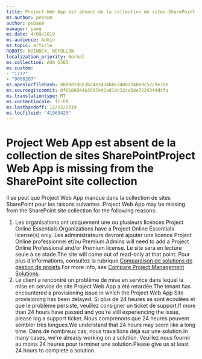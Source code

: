 ```yaml
---
title: Project Web App est absent de la collection de sites SharePoint
ms.author: pebaum
author: pebaum
manager: pamg
ms.date: 4/09/2019
ms.audience: Admin
ms.topic: article
ROBOTS: NOINDEX, NOFOLLOW
localization_priority: Normal
ms.collection: Adm_O365
ms.custom:
- "1777"
- "9000207"
ms.openlocfilehash: 8800d7d6b3b24e2434bb63408224089c52c9e7de
ms.sourcegitcommit: 0f0186044a3597e42ad14c32ca58e7224344dcfa
ms.translationtype: MT
ms.contentlocale: fr-FR
ms.lasthandoff: 12/15/2019
ms.locfileid: "41969425"
---
```

# <a name="project-web-app-is-missing-from-the-sharepoint-site-collection"></a><span data-ttu-id="8b2af-102">Project Web App est absent de la collection de sites SharePoint</span><span class="sxs-lookup"><span data-stu-id="8b2af-102">Project Web App is missing from the SharePoint site collection</span></span>

<span data-ttu-id="8b2af-103">Il se peut que Project Web App manque dans la collection de sites SharePoint pour les raisons suivantes :</span><span class="sxs-lookup"><span data-stu-id="8b2af-103">Project Web App may be missing from the SharePoint site collection for the following reasons:</span></span>

1. <span data-ttu-id="8b2af-104">Les organisations ont uniquement une ou plusieurs licences Project Online Essentials.</span><span class="sxs-lookup"><span data-stu-id="8b2af-104">Organizations have a Project Online Essentials license(s) only.</span></span> <span data-ttu-id="8b2af-105">Les administrateurs devront ajouter une licence Project Online professionnel et/ou Premium.</span><span class="sxs-lookup"><span data-stu-id="8b2af-105">Admins will need to add a Project Online Professional and/or Premium license.</span></span> <span data-ttu-id="8b2af-106">Le site sera en lecture seule à ce stade.</span><span class="sxs-lookup"><span data-stu-id="8b2af-106">The site will come out of read-only at that point.</span></span> <span data-ttu-id="8b2af-107">Pour plus d’informations, consultez la rubrique [Comparaison de solutions de gestion de projets](https://products.office.com/project/compare-microsoft-project-management-software?tab=1).</span><span class="sxs-lookup"><span data-stu-id="8b2af-107">For more info, see [Compare Project Management Solutions](https://products.office.com/project/compare-microsoft-project-management-software?tab=1).</span></span>
2. <span data-ttu-id="8b2af-108">Le client a rencontré un problème de mise en service dans lequel la mise en service de site Project Web App a été retardée.</span><span class="sxs-lookup"><span data-stu-id="8b2af-108">The tenant has encountered a provisioning issue in which the Project Web App Site provisioning has been delayed.</span></span> <span data-ttu-id="8b2af-109">Si plus de 24 heures se sont écoulées et que le problème persiste, veuillez consigner un ticket de support.</span><span class="sxs-lookup"><span data-stu-id="8b2af-109">If more than 24 hours have passed and you're still experiencing the issue, please log a support ticket.</span></span> <span data-ttu-id="8b2af-110">Nous comprenons que 24 heures peuvent sembler très longues.</span><span class="sxs-lookup"><span data-stu-id="8b2af-110">We understand that 24 hours may seem like a long time.</span></span> <span data-ttu-id="8b2af-111">Dans de nombreux cas, nous travaillons déjà sur une solution.</span><span class="sxs-lookup"><span data-stu-id="8b2af-111">In many cases, we're already working on a solution.</span></span> <span data-ttu-id="8b2af-112">Veuillez nous fournir au moins 24 heures pour terminer une solution.</span><span class="sxs-lookup"><span data-stu-id="8b2af-112">Please give us at least 24 hours to complete a solution.</span></span>
